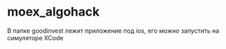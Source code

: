 # moex_algohack

В папке goodinvest лежит приложение под ios, его можно запустить на симуляторе XCode
